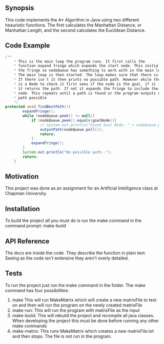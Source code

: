 
## Synopsis

This code implements the A* Algorithm in Java using two different heauristic functions. The first calculates the Manhattan Distance, or Manhattan Length, and the second calculates the Eucildean Distance. 

## Code Example
```java
/**
	* This is the main loop the program runs. It first calls the 
	* function expand fringe which expands the start node. This initializes 
	* the fringe so nodeQueue has something to work with in the main loop. 
	* The main loop is then started. The loop makes sure that there is a node to expand.
	* If there isn't it then prints no possible path. However while there
	* is a Node to check it first sees if the node is the goal, if it is
	* it returns the path. If not it expands the fringe to include the goal
	* node. This repeats until a path is found or the program outputs no
	* path possible
	*/
protected void findBestPath(){
		expandFringe();
		while (nodeQueue.peek() != null){
			if (nodeQueue.peek().equals(goalNode)){
				// System.out.println("Found Goal Node: " + nodeQueue.peek());
				outputPath(nodeQueue.poll());
				return;
			}
			expandFringe();
		}
		System.out.println("No possible path..");
		return;
	}
```
## Motivation

This project was done as an assignment for an Artificial Intelligence class at Chapman University. 

## Installation
To build the project all you must do is run the make command in the command prompt:
	make-build
 
## API Reference

The docs are inside the code. They describe the function in plain text. Seeing as the code isn't extensive they aren't overly detailed. 

## Tests

To run the project just run the make command in the folder. The make command has four possibilities:
1. make 
	This will run MakeMatrix which will create a new matrixFile to test on and then will run the program on the newly created matrixFile
2. make-run:
	This will run the program with matrixFile as the input
3. make-build:
	This will rebuild the project and recompile all java classes. When developing the project this must be done before running any other make commands
4. make-matrix:
	This runs MakeMatrix which creates a new matrixFile.txt and then stops. The file is not run in the program.
